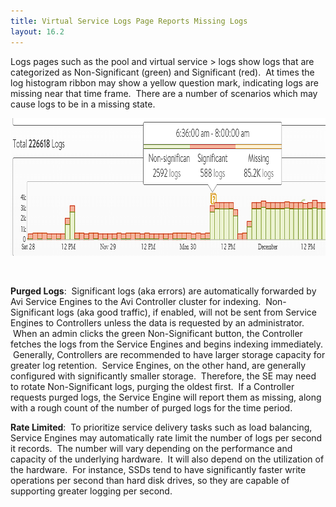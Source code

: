 ```yaml
---
title: Virtual Service Logs Page Reports Missing Logs
layout: 16.2
---
```

Logs pages such as the pool and virtual service > logs show logs that are categorized as Non-Significant (green) and Significant (red).  At times the log histogram ribbon may show a yellow question mark, indicating logs are missing near that time frame.  There are a number of scenarios which may cause logs to be in a missing state.

**<img class="alignnone size-full wp-image-420" src="img/MissingLogs.png" alt="MissingLogs" width="838" height="220">**

 

**Purged Logs**:  Significant logs (aka errors) are automatically forwarded by Avi Service Engines to the Avi Controller cluster for indexing.  Non-Significant logs (aka good traffic), if enabled, will not be sent from Service Engines to Controllers unless the data is requested by an administrator.  When an admin clicks the green Non-Significant button, the Controller fetches the logs from the Service Engines and begins indexing immediately.  Generally, Controllers are recommended to have larger storage capacity for greater log retention.  Service Engines, on the other hand, are generally configured with significantly smaller storage.  Therefore, the SE may need to rotate Non-Significant logs, purging the oldest first.  If a Controller requests purged logs, the Service Engine will report them as missing, along with a rough count of the number of purged logs for the time period.

**Rate Limited**:  To prioritize service delivery tasks such as load balancing, Service Engines may automatically rate limit the number of logs per second it records.  The number will vary depending on the performance and capacity of the underlying hardware.  It will also depend on the utilization of the hardware.  For instance, SSDs tend to have significantly faster write operations per second than hard disk drives, so they are capable of supporting greater logging per second.
